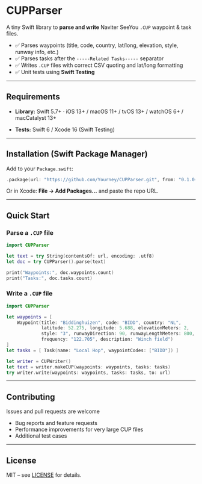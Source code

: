 # CUPParser

A tiny Swift library to **parse and write** Naviter SeeYou `.CUP` waypoint & task files.

- ✅ Parses waypoints (title, code, country, lat/long, elevation, style, runway info, etc.)
- ✅ Parses tasks after the `-----Related Tasks-----` separator
- ✅ Writes `.CUP` files with correct CSV quoting and lat/long formatting
- ✅ Unit tests using **Swift Testing**

---

## Requirements
- **Library:** Swift 5.7+ · iOS 13+ / macOS 11+ / tvOS 13+ / watchOS 6+ / macCatalyst 13+

- **Tests:** Swift 6 / Xcode 16 (Swift Testing)

---

## Installation (Swift Package Manager)

Add to your `Package.swift`:

```swift
.package(url: "https://github.com/Yourney/CUPParser.git", from: "0.1.0-alpha")
```

Or in Xcode: **File → Add Packages…** and paste the repo URL.

---

## Quick Start

### Parse a `.CUP` file
```swift
import CUPParser

let text = try String(contentsOf: url, encoding: .utf8)
let doc = try CUPParser().parse(text)

print("Waypoints:", doc.waypoints.count)
print("Tasks:", doc.tasks.count)
```

### Write a `.CUP` file
```swift
import CUPParser

let waypoints = [
    Waypoint(title: "Biddinghuizen", code: "BIDD", country: "NL",
             latitude: 52.275, longitude: 5.688, elevationMeters: 2,
             style: "3", runwayDirection: 90, runwayLengthMeters: 800,
             frequency: "122.705", description: "Winch field")
]
let tasks = [ Task(name: "Local Hop", waypointCodes: ["BIDD"]) ]

let writer = CUPWriter()
let text = writer.makeCUP(waypoints: waypoints, tasks: tasks)
try writer.write(waypoints: waypoints, tasks: tasks, to: url)
```

---

## Contributing
Issues and pull requests are welcome
- Bug reports and feature requests
- Performance improvements for very large CUP files
- Additional test cases
---

## License
MIT – see [LICENSE](LICENSE) for details.
